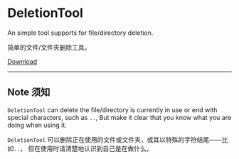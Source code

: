 # DeletionTool
An simple tool supports for file/directory deletion.

简单的文件/文件夹删除工具。


[Download](https://github.com/differentrain/DeletionTool/raw/master/src/DeletionTool/bin/Release/DeletionTool.zip)

* * *
## Note 须知

`DeletionTool` can delete the file/directory is currently in use or end with special characters, such as `..`, But make it clear that you know what you are doing when using it.


`DeletionTool` 可以删除正在使用的文件或文件夹，或其以特殊的字符结尾——比如`..`， 但在使用时请清楚地认识到自己是在做什么。
